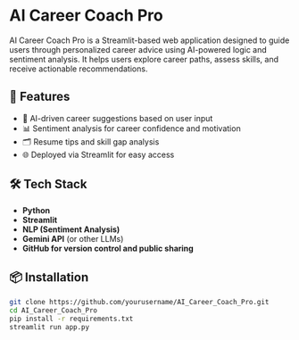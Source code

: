 # AI Career Coach Pro

AI Career Coach Pro is a Streamlit-based web application designed to guide users through personalized career advice using AI-powered logic and sentiment analysis. It helps users explore career paths, assess skills, and receive actionable recommendations.

## 🚀 Features

- 🧠 AI-driven career suggestions based on user input
- 📊 Sentiment analysis for career confidence and motivation
- 🗂️ Resume tips and skill gap analysis
- 🌐 Deployed via Streamlit for easy access

## 🛠️ Tech Stack

- **Python**
- **Streamlit**
- **NLP (Sentiment Analysis)**
- **Gemini API** (or other LLMs)
- **GitHub for version control and public sharing**

## 📦 Installation

```bash
git clone https://github.com/yourusername/AI_Career_Coach_Pro.git
cd AI_Career_Coach_Pro
pip install -r requirements.txt
streamlit run app.py